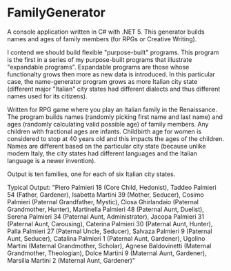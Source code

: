 # FamilyGenerator
A console application written in C# with .NET 5. This generator builds names and ages of family members (for RPGs or Creative Writing).

I contend we should build flexible "purpose-built" programs.  This program is the first in a series of my purpose-built programs that illustrate "expandable programs".  Expandable programs are those whose functionalty grows then more as new data is introduced.  In this particular case, the name-generator program grows as more Italian city state (different major "Italian" city states had different dialects and thus different names used for its citizens).  

Written for RPG game where you play an Italian family in the Renaissance. The program builds names (randomly picking first name and last name) and ages (randomly calculating valid possible age) of family members. Any children with fractional ages are infants.  Childbirth age for women is considered to stop at 40 years old and this impacts the ages of the children. Names are different based on the particular city state (because unlike modern Italy, the city states had different languages and the Italian language is a newer invention).

Output is ten families, one for each of six Italian city states.

Typical Output:
"Piero Palmieri 18 (Core Child, Hedonist), Taddeo Palmieri 54 (Father, Gardener), Isabetta Martini 39 (Mother, Seducer), Cosimo Palmieri  (Paternal Grandfather, Mystic), Ciosa Ghirlandaio  (Paternal Grandmother, Hunter), Martinella Palmieri 48 (Paternal Aunt, Duelist), Serena Palmieri 34 (Paternal Aunt, Administrator), Jacopa Palmieri 31 (Paternal Aunt, Carousing), Caterina Palmieri 30 (Paternal Aunt, Hunter), Palla Palmieri 27 (Paternal Uncle, Seducer), Salvaza Palmieri 9 (Paternal Aunt, Seducer), Catalina Palmieri 1 (Paternal Aunt, Gardener), Ugolino Martini  (Maternal Grandmother, Scholar), Agnese Baldovinetti  (Maternal Grandmother, Theologian), Dolce Martini 9 (Maternal Aunt, Gardener), Marsilia Martini 2 (Maternal Aunt, Gardener)"
